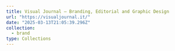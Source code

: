 ```yaml
---
title: Visual Journal – Branding, Editorial and Graphic Design
url: "https://visualjournal.it/"
date: "2025-03-13T21:05:39.296Z"
collection:
  - brand
type: Collections
---
```

